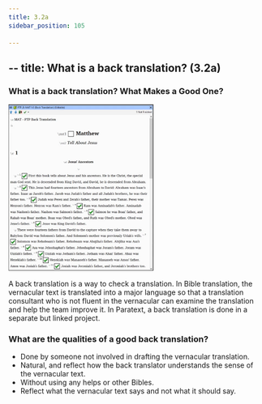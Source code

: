 ```yaml
---
title: 3.2a
sidebar_position: 105

---
```




## -- title: What is a back translation? (3.2a)


### What is a back translation? What Makes a Good One?


![](./1644901523.png)


A back translation is a way to check a translation. In Bible translation, the vernacular text is translated into a major language so that a translation consultant who is not fluent in the vernacular can examine the translation and help the team improve it. In Paratext, a back translation is done in a separate but linked project.


### What are the qualities of a good back translation?

- Done by someone not involved in drafting the vernacular translation.
- Natural, and reflect how the back translator understands the sense of the vernacular text.
- Without using any helps or other Bibles.
- Reflect what the vernacular text says and not what it should say.
